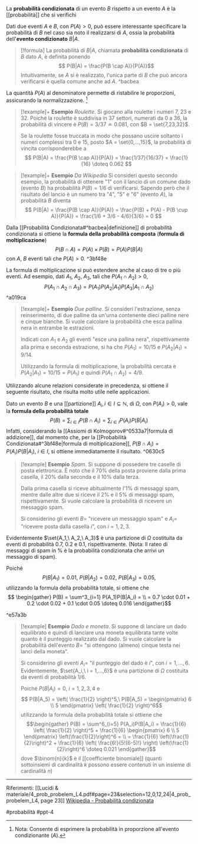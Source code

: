La **probabilità condizionata** di un evento $B$ rispetto a un evento $A$ è la [[probabilità]] che si verifichi 

Dati due eventi $A$ e $B$, con $P(A) \gt 0$, può essere interessante specificare la probabilità di $B$ nel caso sia noto il realizzarsi di $A$, ossia la probabilità dell'**evento condizionato** $B | A$.
>[!formula]
La probabilità di $B|A$, chiamata **probabilità condizionata** di $B$ dato $A$, è definita ponendo $$ P(B|A) = \frac{P(B \cap A)}{P(A)}$$Intuitivamente, se $A$ si è realizzato, l'unica parte di $B$ che può ancora verificarsi è quella comune anche ad $A$. ^bacbea

La quantità $P(A)$ al denominatore permette di ristabilire le proporzioni, assicurando la normalizzazione. [^nota]

>[!example]+ **Esempio**
>*Roulette*. Si giocano alla roulette i numeri 7, 23 e 32. Poiché la roulette è suddivisa in 37 settori, numerati da 0 a 36, la probabilità di vincere è $P(B) = 3/37 \doteq 0.081$, con $B = \set{7,23,32}$.
>
>Se la roulette fosse truccata in modo che possano uscire soltanto i numeri complessi tra 0 e 15, posto $A = \set{0,...,15}$, la probabilità di vincita corrisponderebbe a $$ P(B|A) = \frac{P(B \cap A)}{P(A)} = \frac{1/37}{16/37} = \frac{1}{16} \doteq 0.062 $$

>[!example]+ **Esempio**
>*Da Wikipedia*
>Si consideri questo secondo esempio, la probabilità di ottenere "1" con il lancio di un comune dado (evento $B$) ha probabilità $P(B) = 1/6$ di verificarsi. Sapendo però che il risultato del lancio è un numero tra "4", "5" e "6" (evento $A$), la probabilità $B$ diventa $$ P(B|A) = \frac{P(B \cap A)}{P(A)} = \frac{P(B) + P(A) - P(B \cup A)}{P(A)} = \frac{1/6 + 3/6 - 4/6}{3/6} = 0 $$

Dalla [[Probabilità Condizionata#^bacbea|definizione]] di probabilità condizionata si ottiene la **formula della probabilità composta** (**formula di moltiplicazione**) $$ P(B\cap A) = P(A) \times P(B) = P(A) P(B|A) $$con $A,\ B$ eventi tali che $P(A) \gt 0$. ^3bf48e

La formula di moltiplicazione si può estendere anche al caso di tre o più eventi. Ad esempio, dati $A_1,\ A_2,\ A_3$, tali che $P(A_1 \cap A_2) \gt 0$, $$ P(A_1 \cap A_2 \cap A_3) = P(A_1)P(A_2|A_1)P(A_3|A_1 \cap A_2)$$  ^a019ca
>[!example]+ **Esempio**
>*Due palline*. Si consideri l'estrazione, senza reinserimento, di due palline da un'urna contenente dieci palline nere e cinque bianche. Si vuole calcolare la probabilità che esca pallina nera in entrambe le estrazioni.
>
>Indicati con $A_1$ e $A_2$ gli eventi "esce una pallina nera", rispettivamente alla prima e seconda estrazione, si ha che $P(A_1) = 10/15$ e $P(A_2|A_1) = 9/14$.
>
>Utilizzando la formula di moltiplicazione, la probabilità cercata è $P(A_2|A_1) = 10/15 = P(A_1)$ e quindi $P(A_1 \cap A_2) = 4/9$.

Utilizzando alcune relazioni considerate in precedenza, si ottiene il seguente risultato, che risulta molto utile nelle applicazioni.

Dato un evento $B$ e una [[partizione]] $A_i, i \in I \subseteq \mathbb{N}$, di $\Omega$, con $P(A_i) \gt 0$, vale la **formula della probabilità totale** $$ P(B) = \sum_{i \in I} P(B \cap A_i) = \sum_{i \in I} P(A_i) P(B|A_i)$$Infatti, considerando la [[Assiomi di Kolmogorov#^0533a7|formula di addizione]], dal momento che, per la [[Probabilità Condizionata#^3bf48e|formula di moltiplicazione]], $P(B \cap A_i) = P(A_i)P(B|A_i),\ i \in I$, si ottiene immediatamente il risultato. ^0630c5

>[!example] **Esempio**
>*Spam*. Si suppone di possedere tre caselle di posta elettronica.
>È noto che il 70% della posta proviene dalla prima casella, il 20% dalla seconda e il 10% dalla terza.
>
>Dalla prima casella si riceve abitualmente l'1% di messaggi spam, mentre dalle altre due si riceve il 2% e il 5% di messaggi spam, rispettivamente.
>Si vuole calcolare la probabilità di ricevere un messaggio spam.
>
>Si considerino gli eventi $B=$ "ricevere un messaggio spam" e $A_i=$ "ricevere posta dalla casella $i$", con $i=1,2,3$.
>
Evidentemente $\set{A_1,\ A_2,\ A_3}$ è una partizione di $\Omega$ costituita da eventi di probabilità $0.7,\ 0.2$ e $0.1$, rispettivamente.
(Nota: Il rateo di messaggi di spam in % è la probabilità condizionata che arrivi un messaggio di spam).
>
Poiché $$P(B|A_1) = 0.01,\ P(B|A_2) = 0.02,\ P(B|A_3)=0.05,$$utilizzando la formula della probabilità totale, si ottiene che $$ \begin{gather} 
P(B) = \sum^3_{i=1} P(A_1)P(B|A_i) = \\ 
= 0.7 \cdot 0.01 + 0.2 \cdot 0.02 + 0.1 \cdot 0.05 \doteq 0.016 \end{gather}$$

^e57a3b


>[!example] **Esempio**
>*Dado e moneta*. Si suppone di lanciare un dado equilibrato e quindi di lanciare una moneta equilibrata tante volte quanto è il punteggio realizzato dal dado. Si vuole calcolare la probabilità dell'evento $B =$ "si ottengono (almeno) cinque testa nei lanci della moneta".
>
>Si considerino gli eventi $A_i =$ "il punteggio del dado è $i$", con $i = 1,...,6$. Evidentemente, $\set{A_i,\ i = 1,...,6}$ è una partizione di $\Omega$ costituita da eventi di probabilità $1/6$.
>
>Poiché $P(B|A_i) = 0,\ i=1,2,3,4$ e $$ P(B|A_5) = \left( \frac{1}{2} \right)^5,\ P(B|A_5) = \begin{pmatrix} 6 \\ 5 \end{pmatrix} \left( \frac{1}{2} \right)^6$$
utilizzando la formula della probabilità totale si ottiene che $$\begin{gather} P(B) = \sum^6_{i=5} P(A_i)P(B|A_i) = \frac{1}{6} \left( \frac{1}{2} \right)^5 + \frac{1}{6} \begin{pmatrix} 6 \\ 5 \end{pmatrix} \left(\frac{1}{2}\right)^6 = \\ 
= \frac{1}{6} \left(\frac{1}{2}\right)^2 + \frac{1}{6} \left( \frac{6!}{5!(6-5)!} \right) \left(\frac{1}{2}\right)^6 \doteq 0.021 \end{gather}$$dove $\binom{n}{k}$ è il [[coefficiente binomiale]] (quanti sottoinsiemi di cardinalità $k$ possono essere contenuti in un insieme di cardinalità $n$)

***
Riferimenti:
[[Lucidi & materiale/4_prob_probelem_L4.pdf#page=23&selection=12,0,12,24|4_prob_probelem_L4, page 23]]
[Wikipedia - Probabilità condizionata](https://it.wikipedia.org/wiki/Probabilit%C3%A0_condizionata?useskin=vector)

[^nota]:Nota: Consente di esprimere la probabilità in proporzione all'evento condizionante ($A$).

#probabilità 
#ppt-4 